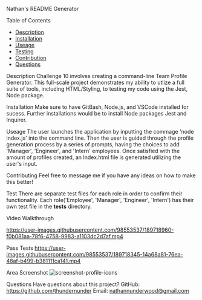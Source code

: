 Nathan's README Generator

Table of Contents
* [Description](#description)
* [Installation](#installation)
* [Useage](#useage)
* [Testing](#test)
* [Contribution](#contribution)
* [Questions](#questions)

Description
Challenge 10 involves creating a command-line Team Profile Generator. This full-scale project demonstrates my ability to utlize a full suite of tools, including HTML/Styling, to testing my code using the Jest, Node package.  

Installation
Make sure to have GitBash, Node.js, and VSCode installed for sucess. Further installations would be to install Node packages Jest and Inquirer. 

Useage
The user launches the application by inputting the commage 'node index.js' into the command line. Then the user is guided through the profile generation process by a series of prompts, having the choices to add 'Manager', 'Engineer', and 'Intern' employees. Once satisfied with the amount of profiles created, an Index.html file is generated utilizing the user's input.  

Contributing
Feel free to message me if you have any ideas on how to make this better!

Test
There are separate test files for each role in order to confirm their functionality. Each role('Employee', 'Manager', 'Engineer', 'Intern') has their own test file in the __tests__ directory. 

Video Walkthrough

https://user-images.githubusercontent.com/98553537/189718960-f0b081aa-78f6-4758-9983-a1103dc2d7af.mp4

Pass Tests
https://user-images.githubusercontent.com/98553537/189718345-14a68a81-76ea-48af-b499-b381111ca141.mp4


Area Screenshot
![screenshot-profile-icons](https://user-images.githubusercontent.com/98553537/189718372-ae123948-4825-4de6-8ebf-08bf8937fa5f.png)

Questions
Have questions about this project?
GitHub: https://github.com/thundernunder
Email: nathannunderwood@gmail.com
